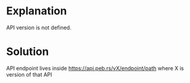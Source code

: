 # Explanation
API version is not defined.

# Solution
API endpoint lives inside https://api.peb.rs/vX/endpoint/path where X is version of that API
